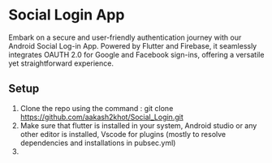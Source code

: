 # Social Login App

Embark on a secure and user-friendly authentication journey with our Android Social Log-in App. Powered by Flutter and Firebase, it seamlessly integrates OAUTH 2.0 for Google and Facebook sign-ins, offering a versatile yet straightforward experience.

## Setup

1. Clone the repo using the command : git clone https://github.com/aakash2khot/Social_Login.git
2. Make sure that flutter is installed in your system, Android studio or any other editor is installed, Vscode for plugins (mostly to resolve dependencies and installations in pubsec.yml)
3. 

